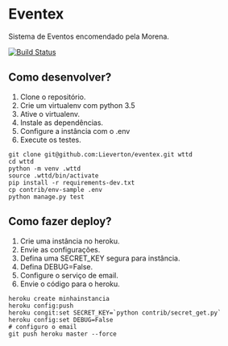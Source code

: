 # Eventex

Sistema de Eventos encomendado pela Morena.

[![Build Status](https://travis-ci.org/Lieverton/eventex.svg?branch=master)](https://travis-ci.org/Lieverton/eventex)

## Como desenvolver?

1. Clone o repositório.
2. Crie um virtualenv com python 3.5
3. Ative o virtualenv.
4. Instale as dependências.
5. Configure a instância com o .env
6. Execute os testes.

```console
git clone git@github.com:Lieverton/eventex.git wttd
cd wttd
python -m venv .wttd
source .wttd/bin/activate
pip install -r requirements-dev.txt
cp contrib/env-sample .env
python manage.py test
```
## Como fazer deploy?
1. Crie uma instância no heroku.
2. Envie as configurações.
3. Defina uma SECRET_KEY segura para instância.
4. Defina DEBUG=False.
5. Configure o serviço de email.
6. Envie o código para o heroku.

```console
heroku create minhainstancia
heroku config:push
heroku congit:set SECRET_KEY=`python contrib/secret_get.py`
heroku config:set DEBUG=False
# configuro o email
git push heroku master --force
```